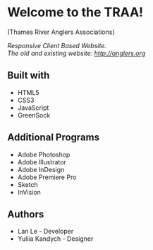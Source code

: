 # Welcome to the TRAA!  
(Thames River Anglers Associations)  

*Responsive Client Based Website.  
 The old and existing website: http://anglers.org*  
  

## Built with  

* HTML5
* CSS3
* JavaScript
* GreenSock

## Additional Programs  

* Adobe Photoshop  
* Adobe Illustrator  
* Adobe InDesign  
* Adobe Premiere Pro  
* Sketch  
* InVision
 
## Authors  

* Lan Le - Developer
* Yuliia Kandych - Designer